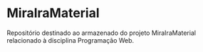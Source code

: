 # MiraIraMaterial
Repositório destinado ao armazenado do projeto MiraIraMaterial relacionado à disciplina Programação Web.
